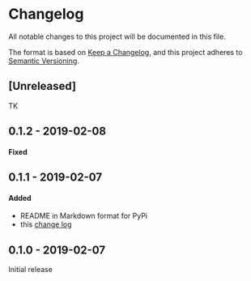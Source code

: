 # Changelog
All notable changes to this project will be documented in this file.

The format is based on [Keep a Changelog](https://keepachangelog.com/en/1.0.0/), and this project adheres to [Semantic Versioning](https://semver.org/spec/v2.0.0.html).

## [Unreleased]

TK

## 0.1.2 - 2019-02-08

#### Fixed

## 0.1.1 - 2019-02-07

#### Added
- README in Markdown format for PyPi
- this [change log](https://keepachangelog.com/en/1.0.0/)

## 0.1.0 - 2019-02-07

Initial release
